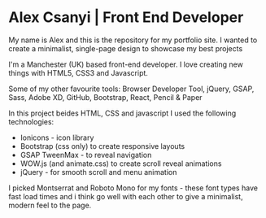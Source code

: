 # Alex Csanyi | Front End Developer

My name is Alex and this is the repository for my portfolio site.
I wanted to create a minimalist, single-page design to showcase my best projects

I'm a Manchester (UK) based front-end developer. I love creating new things with HTML5, CSS3 and Javascript.

Some of my other favourite tools:
Browser Developer Tool, jQuery, GSAP, Sass, Adobe XD, GitHub, Bootstrap, React, Pencil & Paper

In this project beides HTML, CSS and javascript I used the following technologies:

- Ionicons - icon library
- Bootstrap (css only) to create responsive layouts
- GSAP TweenMax - to reveal navigation
- WOW.js (and animate.css) to create scroll reveal animations
- jQuery - for smooth scroll and menu animation

I picked Montserrat and Roboto Mono for my fonts - these font types have fast load times and i think go well with each other to give a minimalist, modern feel to the page.
